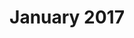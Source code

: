 ---
title: January 2017
showTitle: true
showOnHomepage: true
image: /img/drawings/iris.jpg
materials: colored pencils, pencil, copic marker
description:
---